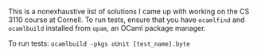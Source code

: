 This is a nonexhaustive list of solutions I came up with working on the CS 3110 course at Cornell.
To run tests, ensure that you have `ocamlfind` and `ocamlbuild` installed from `opam`, an OCaml
package manager.

To run tests: `ocamlbuild -pkgs oUnit [test_name].byte`
